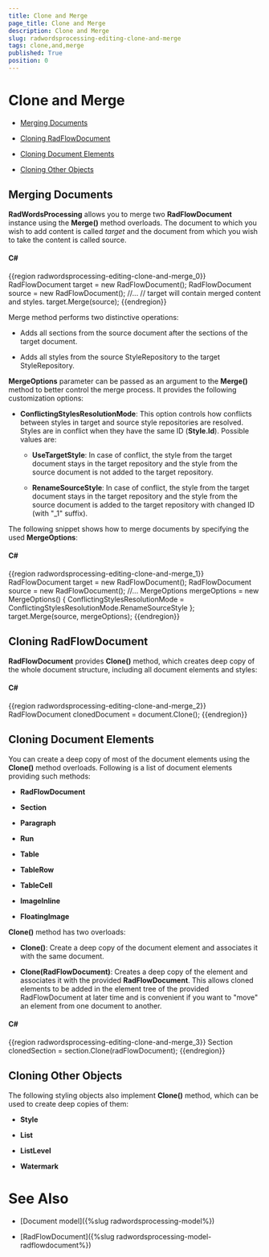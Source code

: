 ```yaml
---
title: Clone and Merge
page_title: Clone and Merge
description: Clone and Merge
slug: radwordsprocessing-editing-clone-and-merge
tags: clone,and,merge
published: True
position: 0
---
```


# Clone and Merge



* [Merging Documents](#merging-documents)

* [Cloning RadFlowDocument](#cloning-radflowdocument)

* [Cloning Document Elements](#cloning-document-elements)

* [Cloning Other Objects](#cloning-other-objects)

## Merging Documents

__RadWordsProcessing__ allows you to merge two __RadFlowDocument__ instance using the __Merge()__ method overloads. The document to which you wish to add content is called *target* and the document from which you wish to take the content is called source.
        

#### __C#__

{{region radwordsprocessing-editing-clone-and-merge_0}}
    RadFlowDocument target = new RadFlowDocument();
    RadFlowDocument source = new RadFlowDocument();
    //...
    // target will contain merged content and styles.
    target.Merge(source);
{{endregion}}



Merge method performs two distinctive operations:
        

* Adds all sections from the source document after the sections of the target document.

* Adds all styles from the source StyleRepository to the target StyleRepository.
            

__MergeOptions__ parameter can be passed as an argument to the __Merge()__ method to better control the merge process. It provides the following customization options:

* __ConflictingStylesResolutionMode__: This option controls how conflicts between styles in target and source style repositories are resolved.  Styles are in conflict when they have the same ID (__Style.Id__). Possible values are:

    * __UseTargetStyle__: In case of conflict, the style from the target document stays in the target repository and the style from the source document is not added to the target repository.

    * __RenameSourceStyle__: In case of conflict, the style from the target document stays in the target repository and the style from the source document is added to the target repository with changed ID (with "_1" suffix).
                

The following snippet shows how to merge documents by specifying the used __MergeOptions__:
        

#### __C#__

{{region radwordsprocessing-editing-clone-and-merge_1}}
    RadFlowDocument target = new RadFlowDocument();
    RadFlowDocument source = new RadFlowDocument();
    //...
    MergeOptions mergeOptions = new MergeOptions()
    {
        ConflictingStylesResolutionMode = ConflictingStylesResolutionMode.RenameSourceStyle
    };
    target.Merge(source, mergeOptions);
{{endregion}}



## Cloning RadFlowDocument

__RadFlowDocument__ provides __Clone()__ method, which creates deep copy of the whole document structure, including all document elements and styles:
        

#### __C#__

{{region radwordsprocessing-editing-clone-and-merge_2}}
    RadFlowDocument clonedDocument = document.Clone();
{{endregion}}



## Cloning Document Elements

You can create a deep copy of most of the document elements using the __Clone()__ method overloads. Following is a list of document elements providing such methods:
        

* __RadFlowDocument__

* __Section__

* __Paragraph__

* __Run__

* __Table__

* __TableRow__

* __TableCell__

* __ImageInline__

* __FloatingImage__

__Clone()__ method has two overloads:

* __Clone()__: Create a deep copy of the document element and associates it with the same document.
            
* __Clone(RadFlowDocument)__: Creates a deep copy of the element and associates it with the provided __RadFlowDocument__. This allows cloned elements to be added in the element tree of the provided RadFlowDocument at later time and is convenient if you want to "move" an element from one document to another.
            

#### __C#__

{{region radwordsprocessing-editing-clone-and-merge_3}}
    Section clonedSection = section.Clone(radFlowDocument);
{{endregion}}



## Cloning Other Objects

The following styling objects also implement __Clone()__ method, which can be used to create deep copies of them:


* __Style__

* __List__

* __ListLevel__

* __Watermark__


# See Also

 * [Document model]({%slug radwordsprocessing-model%})

 * [RadFlowDocument]({%slug radwordsprocessing-model-radflowdocument%})
